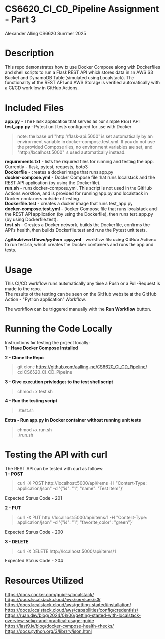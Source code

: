 # CS6620_CI_CD_Pipeline Assignment - Part 3
Alexander Alling
CS6620
Summer 2025

# Description
This repo demonstrates how to use Docker Compose along with Dockerfiles and shell scripts to run a Flask REST API which stores data in an AWS S3 Bucket and DynamoDB Table (simulated using Localstack). The functionality of the REST API and AWS Storage is verified automatically with a CI/CD workflow in GitHub Actions.

# Included Files
**app.py** - The Flask application that serves as our simple REST API  
**test_app.py** - Pytest unit tests configured for use with Docker  
> note: the base url "http://flask-api:5000" is set automatically by an environment variable in docker-compose.test.yml. If you do not use the provided Compose files, no environment variables are set, and "http://localhost:5000" is used automatically instead.

**requirements.txt** - lists the required files for running and testing the app. Currently - flask, pytest, requests, boto3  
**Dockerfile** - creates a docker image that runs app.py  
**docker-compose.yml** - Docker Compose file that runs localstack and the REST API application (by using the Dockerfile).  
**run.sh** - runs docker-compose.yml. This script is not used in the GitHub Actions workflow, and is provided for running app.py and localstack in Docker containers outside of testing.  
**Dockerfile.test** - creates a docker image that runs test_app.py  
**docker-compose.test.yml** - Docker Compose file that runs localstack and the REST API application (by using the Dockerfile), then runs test_app.py (by using Dockerfile.test).  
**test.sh** - Creates a Docker network, builds the Dockerfile, confirms the API's health, then builds Dockerfile.test and runs the Pytest unit tests.  

**/.github/workflows/python-app.yml** - workflow file using GitHub Actions to run test.sh, which creates the Docker containers and runs the app and tests. 


# Usage
This CI/CD workflow runs automatically any time a Push or a Pull-Request is made to the repo.  
The results of the testing can be seen on the GitHub website at the GitHub Action - "Python application" Workflow.  

The workflow can be triggered manually with the **Run Workflow** button.  

# Running the Code Locally  
Instructions for testing the project locally:  
**1 - Have Docker Compose Installed**  

**2 - Clone the Repo**  

> git clone https://github.com/aalling-ne/CS6620_CI_CD_Pipeline/  
> cd CS6620_CI_CD_Pipeline
  
**3 - Give execution privledges to the test shell script**  

> chmod +x test.sh

**4 - Run the testing script**

> ./test.sh

**Extra - Run app.py in Docker container without running unit tests**

> chmod +x run.sh  
> ./run.sh

# Testing the API with curl  
The REST API can be tested with curl as follows:  
**1 - POST**  

> curl -X POST http://localhost:5000/api/items -H "Content-Type: application/json" -d '{"id": "1", "name": "Test Item"}'

Expected Status Code - 201

**2 - PUT**  

> curl -X PUT http://localhost:5000/api/items/1 -H "Content-Type: application/json" -d '{"id": "1", "favorite_color": "green"}'

Expected Status Code - 200

**3 - DELETE**

> curl -X DELETE http://localhost:5000/api/items/1

Expected Status Code - 204  

# Resources Utilized  

https://docs.docker.com/guides/localstack/  
https://docs.localstack.cloud/aws/services/s3/  
https://docs.localstack.cloud/aws/getting-started/installation/  
https://docs.localstack.cloud/aws/capabilities/config/credentials/  
https://ruan.dev/blog/2024/08/06/getting-started-with-localstack-overview-setup-and-practical-usage-guide  
https://last9.io/blog/docker-compose-health-checks/  
https://docs.python.org/3/library/json.html  

